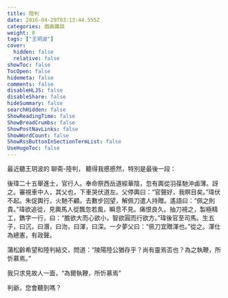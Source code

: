 ```yaml
---
title: 陸判
date: 2016-04-29T03:13:44.555Z
categories: 戲曲雜談
weight: 0
tags: ["王玥波"]
cover:
  hidden: false
  relative: false
showToc: false
TocOpen: false
hidemeta: false
comments: false
disableHLJS: false
disableShare: false
hideSummary: false
searchHidden: false
ShowReadingTime: false
ShowBreadCrumbs: false
ShowPostNavLinks: false
ShowWordCount: false
ShowRssButtonInSectionTermList: false
UseHugoToc: false
---
```


最近聽王玥波的 聊斋-陸判， 聽得我慼慼然，特別是最後一段：

後瑋二十五舉進士，官行人。奉命祭西岳道經華陰，忽有輿從羽葆馳沖鹵薄。訝之。審視車中人，其父也，下車哭伏道左。父停輿曰：“官聲好，我瞑目矣。”瑋伏不起。朱促輿行，火馳不顧。去數步回望，解佩刀遣人持贈。遙語曰：“佩之則貴。”瑋欲追從，見輿馬人從飄忽若風，瞬息不見。痛恨良久。抽刀視之，製極精工，鐫字一行，曰：“膽欲大而心欲小，智欲圓而行欲方。”瑋後官至司馬。生五子，曰沉，曰潛，曰沕，曰渾，曰深。一夕夢父曰：“佩刀宜贈渾也。”從之。渾仕為總憲，有政聲。

蒲松齡希望和陸判結交，問道：“陵陽陸公猶存乎？尚有靈焉否也？為之執鞭，所忻慕焉。”

我只求見故人一面，“為爾執鞭，所忻慕焉” 

判爺，您會聽到嗎？
